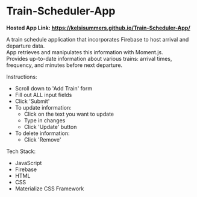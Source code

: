 # Train-Scheduler-App

<strong>Hosted App Link: https://kelsisummers.github.io/Train-Scheduler-App/</strong>

A train schedule application that incorporates Firebase to host arrival and departure data. <br /> 
App retrieves and manipulates this information with Moment.js. <br />
Provides up-to-date information about various trains: arrival times, frequency, and minutes before next departure.

Instructions:

  - Scroll down to 'Add Train' form
  - Fill out ALL input fields
  - Click 'Submit'
  - To update information:
    - Click on the text you want to update
    - Type in changes
    - Click 'Update' button
  - To delete information:
    - Click 'Remove'

Tech Stack:

  - JavaScript
  - Firebase
  - HTML
  - CSS
  - Materialize CSS Framework
